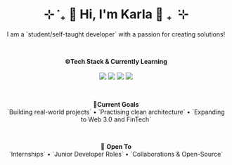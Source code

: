 <h1 align="center">⊹ ݁ ₊ 🌸 <strong>Hi, I'm Karla</strong> 🌸 ₊ ݁ ⊹</h1>

<p align="center">I am a `student/self-taught developer` with a passion for creating solutions!</p>

<br/>

<p align="center">
  <strong>⚙️Tech Stack & Currently Learning</strong><br/><br/>
  <img src="https://img.shields.io/badge/Python-3776AB?style=flat-square&logo=python&logoColor=white"/>
  <img src="https://img.shields.io/badge/JavaScript-F7DF1E?style=flat-square&logo=javascript&logoColor=black"/>
  <img src="https://img.shields.io/badge/SQL-4479A1?style=flat-square&logo=mysql&logoColor=white"/>
  <img src="https://img.shields.io/badge/C%23-239120?style=flat-square&logo=c-sharp&logoColor=white"/>
</p>

<br/>

<p align="center">
  <strong>🌱Current Goals</strong><br/>
  `Building real-world projects` • `Practising clean architecture` • `Expanding to Web 3.0 and FinTech`
</p>

<br/>

<p align="center">
  💼 <strong>Open To</strong><br/>
  `Internships` • `Junior Developer Roles` • `Collaborations & Open-Source`
</p>
